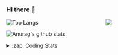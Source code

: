 ### Hi there 👋

<!--
**tao8687/tao8687** is a ✨ _special_ ✨ repository because its `README.md` (this file) appears on your GitHub profile.

Here are some ideas to get you started:

- 🔭 I’m currently working on ...
- 🌱 I’m currently learning ...
- 👯 I’m looking to collaborate on ...
- 🤔 I’m looking for help with ...
- 💬 Ask me about ...
- 📫 How to reach me: ...
- 😄 Pronouns: ...
- ⚡ Fun fact: ...
-->

<img align='right' src="https://media.giphy.com/media/M9gbBd9nbDrOTu1Mqx/giphy.gif" width="240">

  
![Top Langs](https://github-readme-stats.vercel.app/api/top-langs/?username=tao8687&layout=compact&title_color=23238E&text_color=A67D3D)

![Anurag's github stats](https://github-readme-stats.vercel.app/api?username=tao8687&show_icons=true&&text_color=A67D3D&title_color=23238E&show_icons=false&count_private=true&hide=stars)

<details>
  <summary>:zap: Coding Stats</summary>
  <br>
    
<!--START_SECTION:waka-->
![Code Time](http://img.shields.io/badge/Code%20Time-1%2C888%20hrs%2045%20mins-blue)

![Profile Views](http://img.shields.io/badge/Profile%20Views-1-blue)

**🐱 My GitHub Data** 

> 📦 1.5 MB Used in GitHub's Storage 
 > 
> 🏆 58 Contributions in the Year 2025
 > 
> 🚫 Not Opted to Hire
 > 
> 📜 62 Public Repositories 
 > 
> 🔑 24 Private Repositories 
 > 
**I'm an Early 🐤** 

```text
🌞 Morning                1661 commits        ██████████████████████░░░   88.63 % 
🌆 Daytime                90 commits          █░░░░░░░░░░░░░░░░░░░░░░░░   04.80 % 
🌃 Evening                119 commits         ██░░░░░░░░░░░░░░░░░░░░░░░   06.35 % 
🌙 Night                  4 commits           ░░░░░░░░░░░░░░░░░░░░░░░░░   00.21 % 
```
📅 **I'm Most Productive on Wednesday** 

```text
Monday                   269 commits         ████░░░░░░░░░░░░░░░░░░░░░   14.35 % 
Tuesday                  255 commits         ███░░░░░░░░░░░░░░░░░░░░░░   13.61 % 
Wednesday                326 commits         ████░░░░░░░░░░░░░░░░░░░░░   17.40 % 
Thursday                 250 commits         ███░░░░░░░░░░░░░░░░░░░░░░   13.34 % 
Friday                   265 commits         ████░░░░░░░░░░░░░░░░░░░░░   14.14 % 
Saturday                 259 commits         ███░░░░░░░░░░░░░░░░░░░░░░   13.82 % 
Sunday                   250 commits         ███░░░░░░░░░░░░░░░░░░░░░░   13.34 % 
```


📊 **This Week I Spent My Time On** 

```text
🕑︎ Time Zone: Asia/Shanghai

💬 Programming Languages: 
Python                   5 hrs 58 mins       █████████████░░░░░░░░░░░░   50.38 % 
YAML                     2 hrs 48 mins       ██████░░░░░░░░░░░░░░░░░░░   23.73 % 
C++                      1 hr 8 mins         ██░░░░░░░░░░░░░░░░░░░░░░░   09.66 % 
Other                    55 mins             ██░░░░░░░░░░░░░░░░░░░░░░░   07.74 % 
CMake                    42 mins             ██░░░░░░░░░░░░░░░░░░░░░░░   06.03 % 

🔥 Editors: 
Cursor                   8 hrs 45 mins       ██████████████████░░░░░░░   73.85 % 
VS Code                  3 hrs 6 mins        ███████░░░░░░░░░░░░░░░░░░   26.15 % 

🐱‍💻 Projects: 
canopen_ws               4 hrs               ████████░░░░░░░░░░░░░░░░░   33.84 % 
ros_canopen_dems         2 hrs 51 mins       ██████░░░░░░░░░░░░░░░░░░░   24.02 % 
slam_toolbox             2 hrs 3 mins        ████░░░░░░░░░░░░░░░░░░░░░   17.30 % 
ros2_canopen             1 hr 28 mins        ███░░░░░░░░░░░░░░░░░░░░░░   12.37 % 
VINS-Fusion              36 mins             █░░░░░░░░░░░░░░░░░░░░░░░░   05.16 % 

💻 Operating System: 
Linux                    11 hrs 52 mins      █████████████████████████   100.00 % 
```

**I Mostly Code in C++** 

```text
C++                      11 repos            ████████░░░░░░░░░░░░░░░░░   32.35 % 
Python                   9 repos             ███████░░░░░░░░░░░░░░░░░░   26.47 % 
JavaScript               2 repos             █░░░░░░░░░░░░░░░░░░░░░░░░   05.88 % 
Batchfile                1 repo              █░░░░░░░░░░░░░░░░░░░░░░░░   02.94 % 
HTML                     1 repo              █░░░░░░░░░░░░░░░░░░░░░░░░   02.94 % 
```



**Timeline**

![Lines of Code chart](https://raw.githubusercontent.com/tao8687/tao8687/master/assets/bar_graph.png)


 Last Updated on 27/02/2025 01:42:28 UTC
<!--END_SECTION:waka-->
</details>
